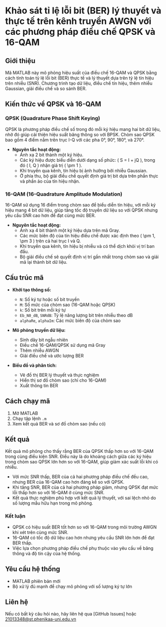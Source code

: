 # Khảo sát tỉ lệ lỗi bit (BER) lý thuyết và thực tế trên kênh truyền AWGN với các phương pháp điều chế QPSK và 16-QAM

## Giới thiệu
Mã MATLAB này mô phỏng hiệu suất của điều chế 16-QAM và QPSK bằng cách tính toán tỷ lệ lỗi bit (BER) thực tế và lý thuyết dựa trên tỷ lệ tín hiệu trên nhiễu (SNR). Chương trình tạo dữ liệu, điều chế tín hiệu, thêm nhiễu Gaussian, giải điều chế và so sánh BER.

## Kiến thức về QPSK và 16-QAM

### QPSK (Quadrature Phase Shift Keying)
QPSK là phương pháp điều chế số trong đó mỗi ký hiệu mang hai bit dữ liệu, nhờ đó giúp cải thiện hiệu suất băng thông so với BPSK. Chòm sao QPSK bao gồm 4 điểm nằm trên trục I-Q với các pha 0°, 90°, 180°, và 270°.

- **Nguyên tắc hoạt động:**
  - Ánh xạ 2 bit thành một ký hiệu.
  - Các ký hiệu được biểu diễn dưới dạng số phức: \( S = I + jQ \), trong đó \( I, Q \) nhận giá trị \( \pm 1 \).
  - Khi truyền qua kênh, tín hiệu bị ảnh hưởng bởi nhiễu Gaussian.
  - Ở phía thu, bộ giải điều chế quyết định giá trị bit dựa trên phần thực và phần ảo của tín hiệu nhận.

### 16-QAM (16-Quadrature Amplitude Modulation)
16-QAM sử dụng 16 điểm trong chòm sao để biểu diễn tín hiệu, với mỗi ký hiệu mang 4 bit dữ liệu, giúp tăng tốc độ truyền dữ liệu so với QPSK nhưng yêu cầu SNR cao hơn để đạt cùng mức BER.

- **Nguyên tắc hoạt động:**
  - Ánh xạ 4 bit thành một ký hiệu dựa trên mã Gray.
  - Các mức biên độ của tín hiệu điều chế được xác định theo \( \pm 1, \pm 3 \) trên cả hai trục I và Q.
  - Khi truyền qua kênh, tín hiệu bị nhiễu và có thể dịch khỏi vị trí ban đầu.
  - Bộ giải điều chế sẽ quyết định vị trí gần nhất trong chòm sao và giải mã lại thành bit dữ liệu.

## Cấu trúc mã

- **Khởi tạo thông số:**
  - `N`: Số ký tự hoặc số bit truyền
  - `M`: Số mức của chòm sao (16-QAM hoặc QPSK)
  - `k`: Số bit trên mỗi ký tự
  - `Eb_N0_dB`, `SNRdB`: Tỷ lệ năng lượng bit trên nhiễu theo dB
  - `alphaRe`, `alphaIm`: Các mức biên độ của chòm sao

- **Mô phỏng truyền dữ liệu:**
  - Sinh dãy bit ngẫu nhiên
  - Điều chế 16-QAM/QPSK sử dụng mã Gray
  - Thêm nhiễu AWGN
  - Giải điều chế và ước lượng BER

- **Biểu đồ và phân tích:**
  - Vẽ đồ thị BER lý thuyết và thực nghiệm
  - Hiển thị sơ đồ chòm sao (chỉ cho 16-QAM)
  - Xuất thông tin BER

## Cách chạy mã
1. Mở MATLAB
2. Chạy tập lệnh `.m`
3. Xem kết quả BER và sơ đồ chòm sao (nếu có)

## Kết quả
Kết quả mô phỏng cho thấy rằng BER của QPSK thấp hơn so với 16-QAM trong cùng điều kiện SNR. Điều này là do khoảng cách giữa các ký hiệu trong chòm sao QPSK lớn hơn so với 16-QAM, giúp giảm xác suất lỗi khi có nhiễu.

- Với mức SNR thấp, BER của cả hai phương pháp điều chế đều cao, nhưng BER của 16-QAM cao hơn đáng kể so với QPSK.
- Khi tăng SNR, BER của cả hai phương pháp giảm, nhưng QPSK đạt mức lỗi thấp hơn so với 16-QAM ở cùng mức SNR.
- Kết quả thực nghiệm phù hợp với kết quả lý thuyết, với sai lệch nhỏ do số lượng mẫu hữu hạn trong mô phỏng.

### Kết luận
- QPSK có hiệu suất BER tốt hơn so với 16-QAM trong môi trường AWGN khi xét trên cùng mức SNR.
- 16-QAM có tốc độ dữ liệu cao hơn nhưng yêu cầu SNR lớn hơn để đạt BER thấp.
- Việc lựa chọn phương pháp điều chế phụ thuộc vào yêu cầu về băng thông và độ tin cậy của hệ thống.

## Yêu cầu hệ thống
- MATLAB phiên bản mới
- Bộ xử lý đủ mạnh để chạy mô phỏng với số lượng ký tự lớn

## Liên hệ
Nếu có bất kỳ câu hỏi nào, hãy liên hệ qua [GitHub Issues] hoặc 21013348@st.phenikaa-uni.edu.vn

